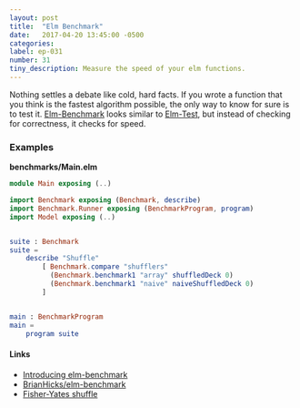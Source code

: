 ```yaml
---
layout: post
title:  "Elm Benchmark"
date:   2017-04-20 13:45:00 -0500
categories:
label: ep-031
number: 31
tiny_description: Measure the speed of your elm functions.
---
```


Nothing settles a debate like cold, hard facts. If you wrote a function that you think is the fastest algorithm possible, the only way to know for sure is to test it. [Elm-Benchmark](http://package.elm-lang.org/packages/BrianHicks/elm-benchmark/latest) looks similar to [Elm-Test](https://elmseeds.thaterikperson.com/elm-test-2), but instead of checking for correctness, it checks for speed.

### Examples

**benchmarks/Main.elm**

```elm
module Main exposing (..)

import Benchmark exposing (Benchmark, describe)
import Benchmark.Runner exposing (BenchmarkProgram, program)
import Model exposing (..)


suite : Benchmark
suite =
    describe "Shuffle"
        [ Benchmark.compare "shufflers"
          (Benchmark.benchmark1 "array" shuffledDeck 0)
          (Benchmark.benchmark1 "naive" naiveShuffledDeck 0)
        ]


main : BenchmarkProgram
main =
    program suite
```

#### Links

* [Introducing elm-benchmark](https://www.brianthicks.com/post/2017/02/27/introducing-elm-benchmark/)
* [BrianHicks/elm-benchmark](http://package.elm-lang.org/packages/BrianHicks/elm-benchmark/latest)
* [Fisher-Yates shuffle](https://en.wikipedia.org/wiki/Fisher%E2%80%93Yates_shuffle)
